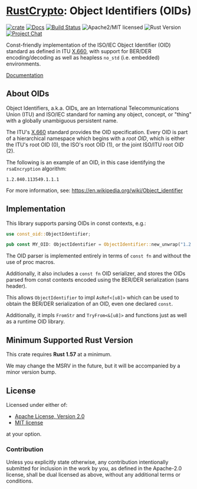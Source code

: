 # [RustCrypto]: Object Identifiers (OIDs)

[![crate][crate-image]][crate-link]
[![Docs][docs-image]][docs-link]
[![Build Status][build-image]][build-link]
![Apache2/MIT licensed][license-image]
![Rust Version][rustc-image]
[![Project Chat][chat-image]][chat-link]

Const-friendly implementation of the ISO/IEC Object Identifier (OID) standard
as defined in ITU [X.660], with support for BER/DER encoding/decoding as well
as heapless `no_std` (i.e. embedded) environments.

[Documentation][docs-link]

## About OIDs

Object Identifiers, a.k.a. OIDs, are an International Telecommunications
Union (ITU) and ISO/IEC standard for naming any object, concept, or "thing"
with a globally unambiguous persistent name.

The ITU's [X.660] standard provides the OID specification. Every OID is part of
a hierarchical namespace which begins with a *root OID*, which is either the
ITU's root OID (0), the ISO's root OID (1), or the joint ISO/ITU root OID (2).

The following is an example of an OID, in this case identifying the
`rsaEncryption` algorithm:

```text
1.2.840.113549.1.1.1
```

For more information, see: <https://en.wikipedia.org/wiki/Object_identifier>

## Implementation

This library supports parsing OIDs in const contexts, e.g.:

```rust
use const_oid::ObjectIdentifier;

pub const MY_OID: ObjectIdentifier = ObjectIdentifier::new_unwrap("1.2.840.113549.1.1.1");
```

The OID parser is implemented entirely in terms of `const fn` and without the
use of proc macros.

Additionally, it also includes a `const fn` OID serializer, and stores the OIDs
parsed from const contexts encoded using the BER/DER serialization
(sans header).

This allows `ObjectIdentifier` to impl `AsRef<[u8]>` which can be used to
obtain the BER/DER serialization of an OID, even one declared `const`.

Additionally, it impls `FromStr` and `TryFrom<&[u8]>` and functions just as
well as a runtime OID library.

## Minimum Supported Rust Version

This crate requires **Rust 1.57** at a minimum.

We may change the MSRV in the future, but it will be accompanied by a minor
version bump.

## License

Licensed under either of:

* [Apache License, Version 2.0](http://www.apache.org/licenses/LICENSE-2.0)
* [MIT license](http://opensource.org/licenses/MIT)

at your option.

### Contribution

Unless you explicitly state otherwise, any contribution intentionally submitted
for inclusion in the work by you, as defined in the Apache-2.0 license, shall be
dual licensed as above, without any additional terms or conditions.

[//]: # (badges)

[crate-image]: https://img.shields.io/crates/v/const-oid.svg
[crate-link]: https://crates.io/crates/const-oid
[docs-image]: https://docs.rs/const-oid/badge.svg
[docs-link]: https://docs.rs/const-oid/
[license-image]: https://img.shields.io/badge/license-Apache2.0/MIT-blue.svg
[rustc-image]: https://img.shields.io/badge/rustc-1.57+-blue.svg
[chat-image]: https://img.shields.io/badge/zulip-join_chat-blue.svg
[chat-link]: https://rustcrypto.zulipchat.com/#narrow/stream/300570-formats
[build-image]: https://github.com/RustCrypto/formats/workflows/const-oid/badge.svg?branch=master&event=push
[build-link]: https://github.com/RustCrypto/formats/actions

[//]: # (links)

[RustCrypto]: https://github.com/rustcrypto
[X.660]: https://www.itu.int/rec/T-REC-X.660
